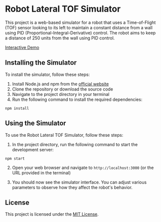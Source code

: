 # Robot Lateral TOF Simulator

This project is a web-based simulator for a robot that uses a Time-of-Flight (TOF) sensor looking to its left to maintain a constant distance from a wall using PID (Proportional-Integral-Derivative) control. The robot aims to keep a distance of 250 units from the wall using PID control.

[Interactive Demo](https://robot-lateral-tof-simulator.netlify.app/)

## Installing the Simulator

To install the simulator, follow these steps:

1. Install Node.js and npm from the [official website](https://nodejs.org/)
2. Clone the repository or download the source code
3. Navigate to the project directory in your terminal
4. Run the following command to install the required dependencies:

```
npm install
```

## Using the Simulator

To use the Robot Lateral TOF Simulator, follow these steps:

1. In the project directory, run the following command to start the development server:

```
npm start
```

2. Open your web browser and navigate to `http://localhost:3000` (or the URL provided in the terminal)

3. You should now see the simulator interface. You can adjust various parameters to observe how they affect the robot's behavior.


## License

This project is licensed under the [MIT License](https://opensource.org/licenses/MIT).
